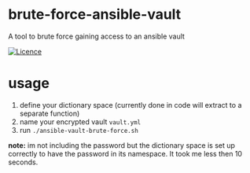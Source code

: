 # brute-force-ansible-vault
A tool to brute force gaining access to an ansible vault

[![Licence](https://img.shields.io/badge/Licence-ISC-blue.svg)](https://opensource.org/licenses/ISC)

# usage
1. define your dictionary space (currently done in code will extract to a separate function)
2. name your encrypted vault `vault.yml`
3. run `./ansible-vault-brute-force.sh`

**note:** im not including the password but the dictionary space is set up correctly to have the password in its namespace.  It took me less then 10 seconds.
